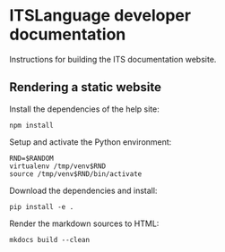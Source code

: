 ITSLanguage developer documentation
===================================

Instructions for building the ITS documentation website.


Rendering a static website
--------------------------

Install the dependencies of the help site:

    npm install

Setup and activate the Python environment:

    RND=$RANDOM
    virtualenv /tmp/venv$RND
    source /tmp/venv$RND/bin/activate

Download the dependencies and install:

    pip install -e .

Render the markdown sources to HTML:

    mkdocs build --clean

